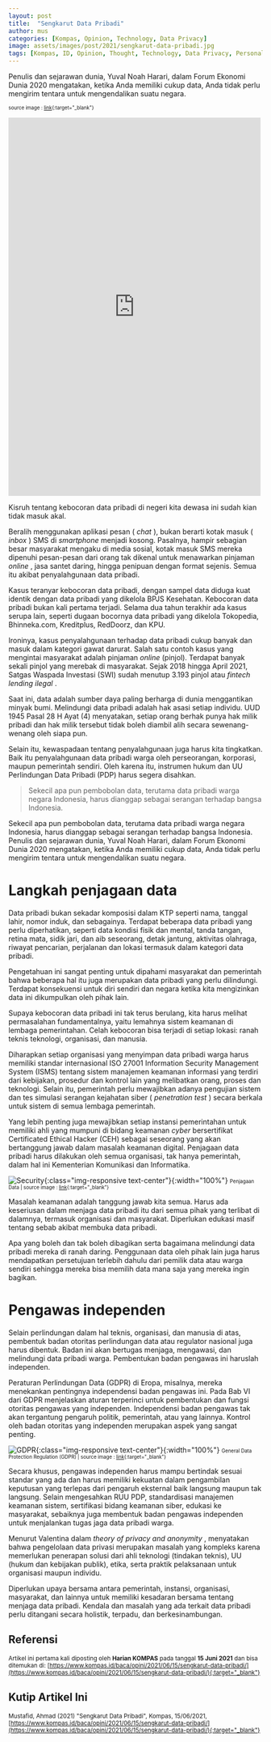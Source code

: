 ```yaml
---
layout: post
title:  "Sengkarut Data Pribadi"
author: mus
categories: [Kompas, Opinion, Technology, Data Privacy]
image: assets/images/post/2021/sengkarut-data-pribadi.jpg
tags: [Kompas, ID, Opinion, Thought, Technology, Data Privacy, Personal Data, Data Pribadi, featured]
---
```


Penulis dan sejarawan dunia, Yuval Noah Harari, dalam Forum Ekonomi Dunia 2020 mengatakan, ketika Anda memiliki cukup data, Anda tidak perlu mengirim tentara untuk mengendalikan suatu negara.

<small><small>source image : [link](https://www.facebook.com/hariankompas/posts/4640983762597362){:target="_blank"}</small></small>

<p>
<iframe src="https://www.facebook.com/plugins/post.php?href=https%3A%2F%2Fwww.facebook.com%2Fhariankompas%2Fposts%2F4640983762597362&show_text=true&width=500" width="500" height="748" style="border:none;overflow:hidden" scrolling="no" frameborder="0" allowfullscreen="true" allow="autoplay; clipboard-write; encrypted-media; picture-in-picture; web-share"></iframe>
</p>

Kisruh tentang kebocoran data pribadi di negeri kita dewasa ini sudah kian tidak masuk akal.

Beralih menggunakan aplikasi pesan ( *chat* ), bukan berarti kotak masuk ( *inbox* ) SMS di *smartphone* menjadi kosong. Pasalnya, hampir sebagian besar masyarakat mengaku di media sosial, kotak masuk SMS mereka dipenuhi pesan-pesan dari orang tak dikenal untuk menawarkan pinjaman *online* , jasa santet daring, hingga penipuan dengan format sejenis. Semua itu akibat penyalahgunaan data pribadi.

Kasus teranyar kebocoran data pribadi, dengan sampel data diduga kuat identik dengan data pribadi yang dikelola BPJS Kesehatan. Kebocoran data pribadi bukan kali pertama terjadi. Selama dua tahun terakhir ada kasus serupa lain, seperti dugaan bocornya data pribadi yang dikelola Tokopedia, Bhinneka.com, Kreditplus, RedDoorz, dan KPU.

Ironinya, kasus penyalahgunaan terhadap data pribadi cukup banyak dan masuk dalam kategori gawat darurat. Salah satu contoh kasus yang mengintai masyarakat adalah pinjaman *online* (pinjol). Terdapat banyak sekali pinjol yang merebak di masyarakat. Sejak 2018 hingga April 2021, Satgas Waspada Investasi (SWI) sudah menutup 3.193 pinjol atau *fintech lending ilegal* .

Saat ini, data adalah sumber daya paling berharga di dunia menggantikan minyak bumi. Melindungi data pribadi adalah hak asasi setiap individu. UUD 1945 Pasal 28 H Ayat (4) menyatakan, setiap orang berhak punya hak milik pribadi dan hak milik tersebut tidak boleh diambil alih secara sewenang-wenang oleh siapa pun.

Selain itu, kewaspadaan tentang penyalahgunaan juga harus kita tingkatkan. Baik itu penyalahgunaan data pribadi warga oleh perseorangan, korporasi, maupun pemerintah sendiri. Oleh karena itu, instrumen hukum dan UU Perlindungan Data Pribadi (PDP) harus segera disahkan.

> Sekecil apa pun pembobolan data, terutama data pribadi warga negara Indonesia, harus dianggap sebagai serangan terhadap bangsa Indonesia.


Sekecil apa pun pembobolan data, terutama data pribadi warga negara Indonesia, harus dianggap sebagai serangan terhadap bangsa Indonesia. Penulis dan sejarawan dunia, Yuval Noah Harari, dalam Forum Ekonomi Dunia 2020 mengatakan, ketika Anda memiliki cukup data, Anda tidak perlu mengirim tentara untuk mengendalikan suatu negara.


# Langkah penjagaan data

Data pribadi bukan sekadar komposisi dalam KTP seperti nama, tanggal lahir, nomor induk, dan sebagainya. Terdapat beberapa data pribadi yang perlu diperhatikan, seperti data kondisi fisik dan mental, tanda tangan, retina mata, sidik jari, dan aib seseorang, detak jantung, aktivitas olahraga, riwayat pencarian, perjalanan dan lokasi termasuk dalam kategori data pribadi.

Pengetahuan ini sangat penting untuk dipahami masyarakat dan pemerintah bahwa beberapa hal itu juga merupakan data pribadi yang perlu dilindungi. Terdapat konsekuensi untuk diri sendiri dan negara ketika kita mengizinkan data ini dikumpulkan oleh pihak lain.

Supaya kebocoran data pribadi ini tak terus berulang, kita harus melihat permasalahan fundamentalnya, yaitu lemahnya sistem keamanan di lembaga pemerintahan. Celah kebocoran bisa terjadi di setiap lokasi: ranah teknis teknologi, organisasi, dan manusia.

Diharapkan setiap organisasi yang menyimpan data pribadi warga harus memiliki standar internasional ISO 27001 Information Security Management System (ISMS) tentang sistem manajemen keamanan informasi yang terdiri dari kebijakan, prosedur dan kontrol lain yang melibatkan orang, proses dan teknologi. Selain itu, pemerintah perlu mewajibkan adanya pengujian sistem dan tes simulasi serangan kejahatan siber ( *penetration test* ) secara berkala untuk sistem di semua lembaga pemerintah.

Yang lebih penting juga mewajibkan setiap instansi pemerintahan untuk memiliki ahli yang mumpuni di bidang keamanan *cyber* bersertifikat Certificated Ethical Hacker (CEH) sebagai seseorang yang akan bertanggung jawab dalam masalah keamanan digital. Penjagaan data pribadi harus dilakukan oleh semua organisasi, tak hanya pemerintah, dalam hal ini Kementerian Komunikasi dan Informatika.

![Security](/assets/images/post/2021/security.jpg){:class="img-responsive text-center"}{:width="100%"} 
<small><small>Penjagaan Data | source image : [link](https://unsplash.com/photos/8FxJi5wuwKc){:target="_blank"}</small></small>
  

Masalah keamanan adalah tanggung jawab kita semua. Harus ada keseriusan dalam menjaga data pribadi itu dari semua pihak yang terlibat di dalamnya, termasuk organisasi dan masyarakat. Diperlukan edukasi masif tentang sebab akibat membuka data pribadi.

Apa yang boleh dan tak boleh dibagikan serta bagaimana melindungi data pribadi mereka di ranah daring. Penggunaan data oleh pihak lain juga harus mendapatkan persetujuan terlebih dahulu dari pemilik data atau warga sendiri sehingga mereka bisa memilih data mana saja yang mereka ingin bagikan.


# Pengawas independen

Selain perlindungan dalam hal teknis, organisasi, dan manusia di atas, pembentuk badan otoritas perlindungan data atau regulator nasional juga harus dibentuk. Badan ini akan bertugas menjaga, mengawasi, dan melindungi data pribadi warga. Pembentukan badan pengawas ini haruslah independen.

Peraturan Perlindungan Data (GDPR) di Eropa, misalnya, mereka menekankan pentingnya independensi badan pengawas ini. Pada Bab VI dari GDPR menjelaskan aturan terperinci untuk pembentukan dan fungsi otoritas pengawas yang independen. Independensi badan pengawas tak akan tergantung pengaruh politik, pemerintah, atau yang lainnya. Kontrol oleh badan otoritas yang independen merupakan aspek yang sangat penting.

![GDPR](/assets/images/post/2021/gdpr.png){:class="img-responsive text-center"}{:width="100%"} 
<small><small>General Data Protection Regulation (GDPR)
 | source image : [link](https://eipacc.eu/2018/02/07/european-commission/){:target="_blank"}</small></small>

Secara khusus, pengawas independen harus mampu bertindak sesuai standar yang ada dan harus memiliki kekuatan dalam pengambilan keputusan yang terlepas dari pengaruh eksternal baik langsung maupun tak langsung. Selain mengesahkan RUU PDP, standardisasi manajemen keamanan sistem, sertifikasi bidang keamanan siber, edukasi ke masyarakat, sebaiknya juga membentuk badan pengawas independen untuk menjalankan tugas jaga data pribadi warga.

Menurut Valentina dalam *theory of privacy and anonymity* , menyatakan bahwa pengelolaan data privasi merupakan masalah yang kompleks karena memerlukan penerapan solusi dari ahli teknologi (tindakan teknis), UU (hukum dan kebijakan publik), etika, serta praktik pelaksanaan untuk organisasi maupun individu.

Diperlukan upaya bersama antara pemerintah, instansi, organisasi, masyarakat, dan lainnya untuk memiliki kesadaran bersama tentang menjaga data pribadi. Kendala dan masalah yang ada terkait data pribadi perlu ditangani secara holistik, terpadu, dan berkesinambungan.




## Referensi

<small>Artikel ini pertama kali diposting oleh **Harian KOMPAS** pada tanggal **15 Juni 2021** dan bisa ditemukan di: [https://www.kompas.id/baca/opini/2021/06/15/sengkarut-data-pribadi/](https://www.kompas.id/baca/opini/2021/06/15/sengkarut-data-pribadi/){:target="_blank"} </small>


## Kutip Artikel Ini

<small>Mustafid, Ahmad (2021) "Sengkarut Data Pribadi", Kompas, 15/06/2021, [https://www.kompas.id/baca/opini/2021/06/15/sengkarut-data-pribadi/](https://www.kompas.id/baca/opini/2021/06/15/sengkarut-data-pribadi/){:target="_blank"} </small>




